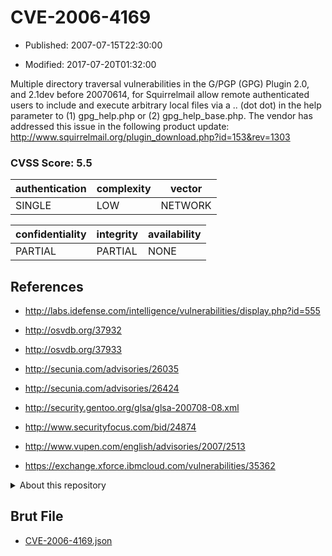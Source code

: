 # CVE-2006-4169

- Published: 2007-07-15T22:30:00

- Modified: 2017-07-20T01:32:00

Multiple directory traversal vulnerabilities in the G/PGP (GPG) Plugin 2.0, and 2.1dev before 20070614, for Squirrelmail allow remote authenticated users to include and execute arbitrary local files via a .. (dot dot) in the help parameter to (1) gpg_help.php or (2) gpg_help_base.php. The vendor has addressed this issue in the following product update: http://www.squirrelmail.org/plugin_download.php?id=153&rev=1303 


### CVSS Score: **5.5**

| authentication | complexity | vector |
| --- | --- | --- |
| SINGLE | LOW | NETWORK |

| confidentiality | integrity | availability |
| --- | --- | --- |
| PARTIAL | PARTIAL | NONE |

## References

* http://labs.idefense.com/intelligence/vulnerabilities/display.php?id=555

* http://osvdb.org/37932

* http://osvdb.org/37933

* http://secunia.com/advisories/26035

* http://secunia.com/advisories/26424

* http://security.gentoo.org/glsa/glsa-200708-08.xml

* http://www.securityfocus.com/bid/24874

* http://www.vupen.com/english/advisories/2007/2513

* https://exchange.xforce.ibmcloud.com/vulnerabilities/35362

<details>
<summary>About this repository</summary> 

  This repository is part of the project [Live Hack CVE](https://github.com/Live-Hack-CVE). Main website can be found [www.live-hack.org](https://www.live-hack.org) 
  
  Made by [Sn0wAlice](https://github.com/Sn0wAlice) for the people that care about security and need to have a feed of the latest CVEs. Hope you enjoy it, don't forget to star the repo and follow me on [Twitter](https://twitter.com/Sn0wAlice) and [Github](https://github.com/Sn0wAlice). And that is my [personnal website](https://www.alice-snow.me/)

  - [Home Page](https://github.com/Live-Hack-CVE)
  - [Framework](https://github.com/Live-Hack-CVE/cve-framework)
  - [CVE database](https://github.com/Live-Hack-CVE/full_database)
  - [Changelog](https://github.com/Live-Hack-CVE/Changelog)
</details>

## Brut File

* [CVE-2006-4169.json](https://raw.githubusercontent.com/Live-Hack-CVE/full_database/main/cves/2006/CVE-2006-4169.json)

